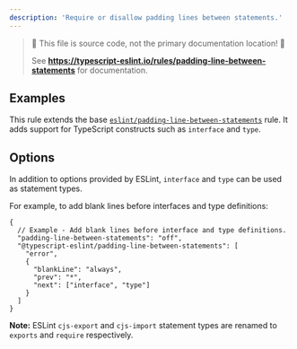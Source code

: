 ```yaml
---
description: 'Require or disallow padding lines between statements.'
---
```


> 🛑 This file is source code, not the primary documentation location! 🛑
>
> See **https://typescript-eslint.io/rules/padding-line-between-statements** for documentation.

## Examples

This rule extends the base [`eslint/padding-line-between-statements`](https://eslint.org/docs/rules/padding-line-between-statements) rule.
It adds support for TypeScript constructs such as `interface` and `type`.

## Options

In addition to options provided by ESLint, `interface` and `type` can be used as statement types.

For example, to add blank lines before interfaces and type definitions:

```jsonc
{
  // Example - Add blank lines before interface and type definitions.
  "padding-line-between-statements": "off",
  "@typescript-eslint/padding-line-between-statements": [
    "error",
    {
      "blankLine": "always",
      "prev": "*",
      "next": ["interface", "type"]
    }
  ]
}
```

**Note:** ESLint `cjs-export` and `cjs-import` statement types are renamed to `exports` and `require` respectively.
